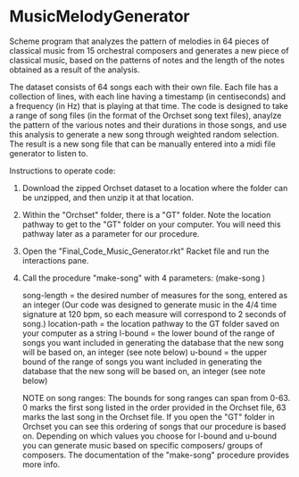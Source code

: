 # MusicMelodyGenerator

Scheme program that analyzes the pattern of melodies in 64 pieces of classical music from 15 orchestral composers and generates a new piece of classical music, based on the patterns of notes and the length of the notes obtained as a result of the analysis. 


The dataset consists of 64 songs each with their own file. Each file has a collection of lines, with each line having a timestamp (in centiseconds) and a frequency (in Hz) that is playing at that time. The code is designed to take a range of song files (in the format of the Orchset song text files), anaylze the pattern of the various notes and their durations in those songs, and use this analysis to generate a new song through weighted random selection. The result is a new song file that can be manually entered into a midi file generator to listen to.


Instructions to operate code:

1. Download the zipped Orchset dataset to a location where the folder can be unzipped, and then unzip it at that location.
2. Within the "Orchset" folder, there is a "GT" folder. Note the location pathway to get to the "GT" folder on your computer. 
   You will need this pathway later as a parameter for our procedure.
3. Open the "Final_Code_Music_Generator.rkt" Racket file and run the interactions pane.
4. Call the procedure "make-song" with 4 parameters: 
   (make-song <song-length> <location-path> <l-bound> <u-bound>)

      song-length = the desired number of measures for the song,
                    entered as an integer (Our code was designed
                    to generate music in the 4/4 time signature at
                    120 bpm, so each measure will correspond to 2
                    seconds of song.)
      location-path = the location pathway to the GT folder saved on 
                      your computer as a string
      l-bound = the lower bound of the range of songs you want included
                in generating the database that the new song will be 
                based on, an integer (see note below)
      u-bound = the upper bound of the range of songs you want included
                in generating the database that the new song will be 
                based on, an integer (see note below)

      NOTE on song ranges:
       The bounds for song ranges can span from 0-63. 0 marks the first
       song listed in the order provided in the Orchset file, 63 marks
       the last song in the Orchset file. If you open the "GT" folder 
       in Orchset you can see this ordering of songs that our procedure
       is based on. Depending on which values you choose for l-bound and
       u-bound you can generate music based on specific composers/ groups
       of composers. The documentation of the "make-song" procedure 
       provides more info.
